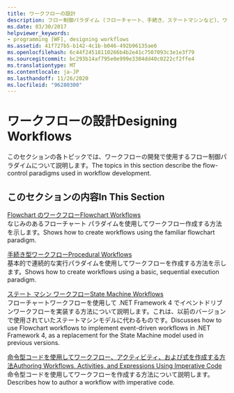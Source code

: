 ```yaml
---
title: ワークフローの設計
description: フロー制御パラダイム (フローチャート、手続き、ステートマシンなど)、ワークフロー開発、および命令型コードを使用したワークフローの作成について説明します。
ms.date: 03/30/2017
helpviewer_keywords:
- programming [WF], designing workflows
ms.assetid: 41f727b5-b142-4c1b-b046-492b96135ae6
ms.openlocfilehash: 6c44f24518110266b4b2e41c7507093c3e1e3f79
ms.sourcegitcommit: bc293b14af795e0e999e3304dd40c0222cf2ffe4
ms.translationtype: MT
ms.contentlocale: ja-JP
ms.lasthandoff: 11/26/2020
ms.locfileid: "96280300"
---
```

# <a name="designing-workflows"></a><span data-ttu-id="c64bc-103">ワークフローの設計</span><span class="sxs-lookup"><span data-stu-id="c64bc-103">Designing Workflows</span></span>

<span data-ttu-id="c64bc-104">このセクションの各トピックでは、ワークフローの開発で使用するフロー制御パラダイムについて説明します。</span><span class="sxs-lookup"><span data-stu-id="c64bc-104">The topics in this section describe the flow-control paradigms used in workflow development.</span></span>  
  
## <a name="in-this-section"></a><span data-ttu-id="c64bc-105">このセクションの内容</span><span class="sxs-lookup"><span data-stu-id="c64bc-105">In This Section</span></span>  

 [<span data-ttu-id="c64bc-106">Flowchart のワークフロー</span><span class="sxs-lookup"><span data-stu-id="c64bc-106">Flowchart Workflows</span></span>](flowchart-workflows.md)  
 <span data-ttu-id="c64bc-107">なじみのあるフローチャート パラダイムを使用してワークフロー作成する方法を示します。</span><span class="sxs-lookup"><span data-stu-id="c64bc-107">Shows how to create workflows using the familiar flowchart paradigm.</span></span>  
  
 [<span data-ttu-id="c64bc-108">手続き型ワークフロー</span><span class="sxs-lookup"><span data-stu-id="c64bc-108">Procedural Workflows</span></span>](procedural-workflows.md)  
 <span data-ttu-id="c64bc-109">基本的で連続的な実行パラダイムを使用してワークフローを作成する方法を示します。</span><span class="sxs-lookup"><span data-stu-id="c64bc-109">Shows how to create workflows using a basic, sequential execution paradigm.</span></span>  
  
 [<span data-ttu-id="c64bc-110">ステート マシン ワークフロー</span><span class="sxs-lookup"><span data-stu-id="c64bc-110">State Machine Workflows</span></span>](state-machine-workflows.md)  
 <span data-ttu-id="c64bc-111">フローチャートワークフローを使用して .NET Framework 4 でイベントドリブンワークフローを実装する方法について説明します。これは、以前のバージョンで使用されていたステートマシンモデルに代わるものです。</span><span class="sxs-lookup"><span data-stu-id="c64bc-111">Discusses how to use Flowchart workflows to implement event-driven workflows in .NET Framework 4, as a replacement for the State Machine model used in previous versions.</span></span>  
  
 [<span data-ttu-id="c64bc-112">命令型コードを使用してワークフロー、アクティビティ、および式を作成する方法</span><span class="sxs-lookup"><span data-stu-id="c64bc-112">Authoring Workflows, Activities, and Expressions Using Imperative Code</span></span>](authoring-workflows-activities-and-expressions-using-imperative-code.md)  
 <span data-ttu-id="c64bc-113">命令型コードを使用してワークフローを作成する方法について説明します。</span><span class="sxs-lookup"><span data-stu-id="c64bc-113">Describes how to author a workflow with imperative code.</span></span>
